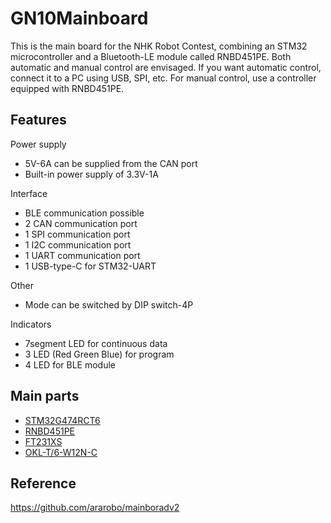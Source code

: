 # GN10Mainboard

This is the main board for the NHK Robot Contest, combining an STM32 microcontroller and a Bluetooth-LE module called RNBD451PE.
Both automatic and manual control are envisaged.
If you want automatic control, connect it to a PC using USB, SPI, etc.
For manual control, use a controller equipped with RNBD451PE.

## Features

Power supply
- 5V-6A can be supplied from the CAN port
- Built-in power supply of 3.3V-1A

Interface
- BLE communication possible
- 2 CAN communication port
- 1 SPI communication port
- 1 I2C communication port
- 1 UART communication port
- 1 USB-type-C for STM32-UART

Other
- Mode can be switched by DIP switch-4P

Indicators
- 7segment LED for continuous data
- 3 LED (Red Green Blue) for program
- 4 LED for BLE module

## Main parts

- [STM32G474RCT6](https://www.stmcu.jp/stm32/stm32g4/stm32g4x4/66801/)
- [RNBD451PE](https://www.microchip.com/en-us/product/rnbd451pe)
- [FT231XS](https://ftdichip.com/products/ft231xs/)
- [OKL-T/6-W12N-C](https://www.murata.com/ja-jp/products/productdetail?partno=OKL-T%2F6-W12N-C)

## Reference

https://github.com/ararobo/mainboradv2
